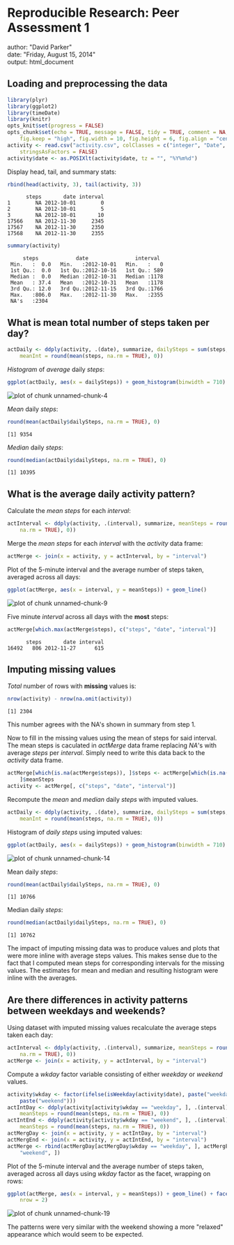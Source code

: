 # Reproducible Research: Peer Assessment 1
author: "David Parker"  
date: "Friday, August 15, 2014"  
output: html_document  

## Loading and preprocessing the data

```r
library(plyr)
library(ggplot2)
library(timeDate)
library(knitr)
opts_knit$set(progress = FALSE)
opts_chunk$set(echo = TRUE, message = FALSE, tidy = TRUE, comment = NA, fig.path = "figure/", 
    fig.keep = "high", fig.width = 10, fig.height = 6, fig.align = "center")
activity <- read.csv("activity.csv", colClasses = c("integer", "Date", "integer"), 
    stringsAsFactors = FALSE)
activity$date <- as.POSIXlt(activity$date, tz = "", "%Y%m%d")
```

Display head, tail, and summary stats:  

```r
rbind(head(activity, 3), tail(activity, 3))
```

```
      steps       date interval
1        NA 2012-10-01        0
2        NA 2012-10-01        5
3        NA 2012-10-01       10
17566    NA 2012-11-30     2345
17567    NA 2012-11-30     2350
17568    NA 2012-11-30     2355
```

```r
summary(activity)
```

```
     steps            date               interval   
 Min.   :  0.0   Min.   :2012-10-01   Min.   :   0  
 1st Qu.:  0.0   1st Qu.:2012-10-16   1st Qu.: 589  
 Median :  0.0   Median :2012-10-31   Median :1178  
 Mean   : 37.4   Mean   :2012-10-31   Mean   :1178  
 3rd Qu.: 12.0   3rd Qu.:2012-11-15   3rd Qu.:1766  
 Max.   :806.0   Max.   :2012-11-30   Max.   :2355  
 NA's   :2304                                       
```


## What is mean total number of steps taken per day?

```r
actDaily <- ddply(activity, .(date), summarize, dailySteps = sum(steps, na.rm = TRUE), 
    meanInt = round(mean(steps, na.rm = TRUE), 0))
```

*Histogram* of *average* daily *steps*:  

```r
ggplot(actDaily, aes(x = dailySteps)) + geom_histogram(binwidth = 710)
```

<img src="figure/unnamed-chunk-4.png" title="plot of chunk unnamed-chunk-4" alt="plot of chunk unnamed-chunk-4" style="display: block; margin: auto;" />

*Mean* daily *steps*:  

```r
round(mean(actDaily$dailySteps, na.rm = TRUE), 0)
```

```
[1] 9354
```

*Median* daily *steps*:  

```r
round(median(actDaily$dailySteps, na.rm = TRUE), 0)
```

```
[1] 10395
```


## What is the average daily activity pattern?
Calculate the *mean* *steps* for each *interval*:  

```r
actInterval <- ddply(activity, .(interval), summarize, meanSteps = round(mean(steps, 
    na.rm = TRUE), 0))
```

Merge the *mean* *steps* for each *interval* with the *activity* data frame:  

```r
actMerge <- join(x = activity, y = actInterval, by = "interval")
```

Plot of the 5-minute interval and the average number of steps taken, averaged across all days:  

```r
ggplot(actMerge, aes(x = interval, y = meanSteps)) + geom_line()
```

<img src="figure/unnamed-chunk-9.png" title="plot of chunk unnamed-chunk-9" alt="plot of chunk unnamed-chunk-9" style="display: block; margin: auto;" />

Five minute *interval* across all days with the **most** steps:  

```r
actMerge[which.max(actMerge$steps), c("steps", "date", "interval")]
```

```
      steps       date interval
16492   806 2012-11-27      615
```


## Imputing missing values  
*Total* number of rows with **missing** values is:  

```r
nrow(activity) - nrow(na.omit(activity))
```

```
[1] 2304
```
This number agrees with the NA's shown in summary from step 1.  

Now to fill in the missing values using the mean of steps for said interval.  
The mean steps is caculated in *actMerge* data frame replacing *NA*'s with average *steps* per *interval*. Simply need to write this data back to the *activity* data frame.  


```r
actMerge[which(is.na(actMerge$steps)), ]$steps <- actMerge[which(is.na(actMerge$steps)), 
    ]$meanSteps
activity <- actMerge[, c("steps", "date", "interval")]
```

Recompute the *mean* and *median* daily *steps* with imputed values.  

```r
actDaily <- ddply(activity, .(date), summarize, dailySteps = sum(steps, na.rm = TRUE), 
    meanInt = round(mean(steps, na.rm = TRUE), 0))
```

Histogram of *daily steps* using imputed values:  

```r
ggplot(actDaily, aes(x = dailySteps)) + geom_histogram(binwidth = 710)
```

<img src="figure/unnamed-chunk-14.png" title="plot of chunk unnamed-chunk-14" alt="plot of chunk unnamed-chunk-14" style="display: block; margin: auto;" />


Mean daily *steps*:  

```r
round(mean(actDaily$dailySteps, na.rm = TRUE), 0)
```

```
[1] 10766
```

Median daily *steps*:  

```r
round(median(actDaily$dailySteps, na.rm = TRUE), 0)
```

```
[1] 10762
```

The impact of imputing missing data was to produce values and plots that were more inline with average steps values. This makes sense due to the fact that I computed mean steps for corresponding intervals for the missing values. The estimates for mean and median and resulting histogram were inline with the averages.  

## Are there differences in activity patterns between weekdays and weekends?  

Using dataset with imputed missing values recalculate the average steps taken each day:  

```r
actInterval <- ddply(activity, .(interval), summarize, meanSteps = round(mean(steps, 
    na.rm = TRUE), 0))
actMerge <- join(x = activity, y = actInterval, by = "interval")
```



Compute a *wkday* factor variable consisting of either *weekday* or *weekend* values.  


```r
activity$wkday <- factor(ifelse(isWeekday(activity$date), paste("weekday"), 
    paste("weekend")))
actIntDay <- ddply(activity[activity$wkday == "weekday", ], .(interval), summarize, 
    meanSteps = round(mean(steps, na.rm = TRUE), 0))
actIntEnd <- ddply(activity[activity$wkday == "weekend", ], .(interval), summarize, 
    meanSteps = round(mean(steps, na.rm = TRUE), 0))
actMergDay <- join(x = activity, y = actIntDay, by = "interval")
actMergEnd <- join(x = activity, y = actIntEnd, by = "interval")
actMerge <- rbind(actMergDay[actMergDay$wkday == "weekday", ], actMergEnd[actMergEnd$wkday == 
    "weekend", ])
```

Plot of the 5-minute interval and the average number of steps taken, averaged across all days  using *wkday* factor as the facet, wrapping on rows:  

```r
ggplot(actMerge, aes(x = interval, y = meanSteps)) + geom_line() + facet_wrap(~wkday, 
    nrow = 2)
```

<img src="figure/unnamed-chunk-19.png" title="plot of chunk unnamed-chunk-19" alt="plot of chunk unnamed-chunk-19" style="display: block; margin: auto;" />
  
The patterns were very similar with the weekend showing a more "relaxed" appearance which would seem to be expected.  
